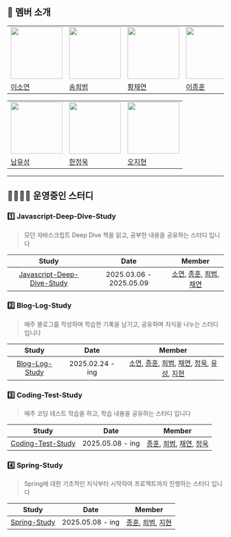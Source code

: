 
## 👥 멤버 소개

<table>
  <tr>
    <td>
      <img src="https://avatars.githubusercontent.com/u/102416278?v=4" width="120px" height="120px"/>
    </td>
    <td>
      <img src="https://avatars.githubusercontent.com/u/55120757?v=4" width="120px" height="120px"/>
    </td>
    <td>
      <img src="https://avatars.githubusercontent.com/u/128888732?v=4" width="120px" height="120px"/>
    </td>
    <td>
      <img src="https://avatars.githubusercontent.com/u/120161508?v=4" width="120px" height="120px"/>
    </td>
  </tr>
  <tr>
    <td>
      <a href="https://github.com/eesoyeon">
        이소연
      </a>
    </td>
    <td>
      <a href="https://github.com/heebeom-song">
        송희범
      </a>
    </td>
    <td>
      <a href="https://github.com/chaeon1">
        황채연
      </a>
    </td>
    <td>
      <a href="https://github.com/jonghoon-L">
        이종훈
      </a>
    </td>
  </tr>
</table>
<table>
  <tr>
    <td>
      <img src="https://avatars.githubusercontent.com/u/102887277?v=4" width="120px" height="120px"/>
    </td>
    <td>
      <img src="https://avatars.githubusercontent.com/u/101189924?v=4" width="120px" height="120px"/>
    </td>
    <td>
      <img src="https://avatars.githubusercontent.com/u/121949750?v=4" width="120px" height="120px"/>
    </td>
  </tr>
  <tr>
    <td>
      <a href="https://github.com/meteorqz6">
        남유성
      </a>
    </td>
    <td>
      <a href="https://github.com/nowrobin">
        한정욱
      </a>
    </td>
    <td>
      <a href="https://github.com/wlqgkrry">
        오지현
      </a>
    </td>
  </tr>
</table>

---

## 👩‍👩‍👧‍👦 운영중인 스터디 

### 1️⃣ Javascript-Deep-Dive-Study
> 모던 자바스크립트 Deep Dive 책을 읽고, 공부한 내용을 공유하는 스터디 입니다

| Study       | Date                    |  Member |
|:------------------:|:-------------------------:|:--: |
| [Javascript-Deep-Dive-Study](https://github.com/chill-gongju/Javascript-Deep-Dive-Study) | 2025.03.06 - 2025.05.09 | [소연](https://github.com/eesoyeon), [종훈](https://github.com/jonghoon-L), [희범](https://github.com/heebeom-song), [채연](https://github.com/chaeon1) |

### 2️⃣ Blog-Log-Study
> 매주 블로그를 작성하며 학습한 기록을 남기고, 공유하며 지식을 나누는 스터디 입니다

| Study       | Date                    |  Member |
|:------------------:|:-------------------------:|:--: |
| [Blog-Log-Study](https://github.com/chill-gongju/Blog-Log-Study) | 2025.02.24 - ing | [소연](https://github.com/eesoyeon), [종훈](https://github.com/jonghoon-L), [희범](https://github.com/heebeom-song), [채연](https://github.com/chaeon1), [정욱](https://github.com/nowrobin), [유성](https://github.com/meteorqz6), [지현](https://github.com/wlqgkrry) |

### 3️⃣ Coding-Test-Study
> 매주 코딩 테스트 학습을 하고, 학습 내용을 공유하는 스터디 입니다

| Study       | Date                    |  Member |
|:------------------:|:-------------------------:|:--: |
| [Coding-Test-Study](https://github.com/chill-gongju/Coding-Test-Study) | 2025.05.08 - ing | [종훈](https://github.com/jonghoon-L), [희범](https://github.com/heebeom-song), [채연](https://github.com/chaeon1), [정욱](https://github.com/nowrobin) |

### 4️⃣ Spring-Study
> Spring에 대한 기초적인 지식부터 시작하여 프로젝트까지 진행하는 스터디 입니다

| Study       | Date                    |  Member |
|:------------------:|:-------------------------:|:--: |
| [Spring-Study](https://github.com/chill-gongju/Spring-Study) | 2025.05.08 - ing | [종훈](https://github.com/jonghoon-L), [희범](https://github.com/heebeom-song), [지현](https://github.com/wlqgkrry) |
